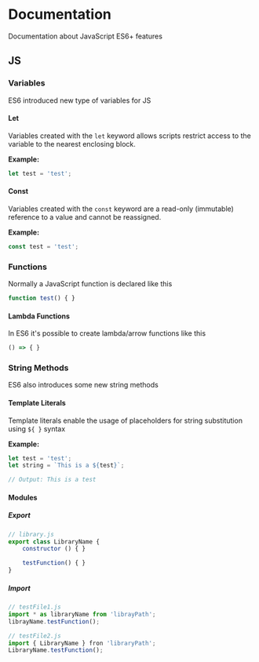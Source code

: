 # Documentation
Documentation about JavaScript ES6+ features

## JS

### Variables
ES6 introduced new type of variables for JS

#### Let
Variables created with the `let` keyword allows scripts restrict access to the variable to the nearest enclosing block.

**Example:**
```js
let test = 'test';
```

#### Const
Variables created with the `const` keyword are a read-only (immutable) reference to a value and cannot be reassigned.

**Example:**
```js
const test = 'test';
```

### Functions
Normally a JavaScript function is declared like this
```js
function test() { }
```

#### Lambda Functions
In ES6 it's possible to create lambda/arrow functions like this
```js
() => { }
```

### String Methods
ES6 also introduces some new string methods

#### Template Literals
Template literals enable the usage of placeholders for string substitution using `${ }` syntax

**Example:**
```js
let test = 'test';
let string = `This is a ${test}`;

// Output: This is a test
```

#### Modules

##### Export
```javascript
// library.js
export class LibraryName {
    constructor () { }

    testFunction() { }
}
```

##### Import
```javascript
// testFile1.js
import * as libraryName from 'librayPath';
librayName.testFunction();

// testFile2.js
import { LibraryName } fron 'libraryPath';
LibraryName.testFunction();
```